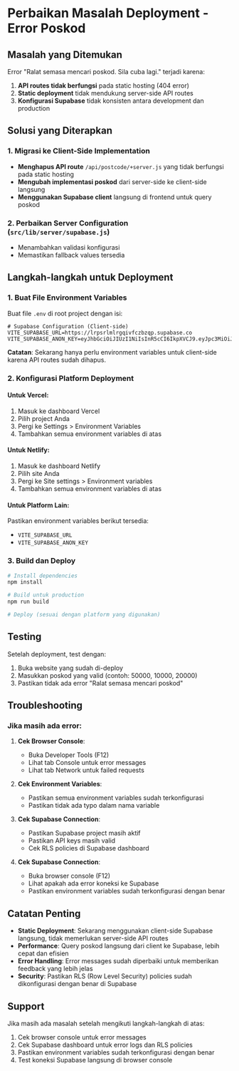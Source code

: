 # Perbaikan Masalah Deployment - Error Poskod

## Masalah yang Ditemukan

Error "Ralat semasa mencari poskod. Sila cuba lagi." terjadi karena:

1. **API routes tidak berfungsi** pada static hosting (404 error)
2. **Static deployment** tidak mendukung server-side API routes
3. **Konfigurasi Supabase** tidak konsisten antara development dan production

## Solusi yang Diterapkan

### 1. Migrasi ke Client-Side Implementation

- **Menghapus API route** `/api/postcode/+server.js` yang tidak berfungsi pada static hosting
- **Mengubah implementasi poskod** dari server-side ke client-side langsung
- **Menggunakan Supabase client** langsung di frontend untuk query poskod

### 2. Perbaikan Server Configuration (`src/lib/server/supabase.js`)

- Menambahkan validasi konfigurasi
- Memastikan fallback values tersedia

## Langkah-langkah untuk Deployment

### 1. Buat File Environment Variables

Buat file `.env` di root project dengan isi:

```env
# Supabase Configuration (Client-side)
VITE_SUPABASE_URL=https://lrpsrlmlrgqivfczbzqp.supabase.co
VITE_SUPABASE_ANON_KEY=eyJhbGciOiJIUzI1NiIsInR5cCI6IkpXVCJ9.eyJpc3MiOiJzdXBhYmFzZSIsInJlZiI6ImxycHNybG1scmdxaXZmY3pienFwIiwicm9sZSI6ImFub24iLCJpYXQiOjE3NTUyMjAxOTYsImV4cCI6MjA3MDc5NjE5Nn0.6FuahA3i5mZZHjLmOHnZdLn_g09fgfkmL9cPPyuOeJo
```

**Catatan**: Sekarang hanya perlu environment variables untuk client-side karena API routes sudah dihapus.

### 2. Konfigurasi Platform Deployment

#### Untuk Vercel:
1. Masuk ke dashboard Vercel
2. Pilih project Anda
3. Pergi ke Settings > Environment Variables
4. Tambahkan semua environment variables di atas

#### Untuk Netlify:
1. Masuk ke dashboard Netlify
2. Pilih site Anda
3. Pergi ke Site settings > Environment variables
4. Tambahkan semua environment variables di atas

#### Untuk Platform Lain:
Pastikan environment variables berikut tersedia:
- `VITE_SUPABASE_URL`
- `VITE_SUPABASE_ANON_KEY`

### 3. Build dan Deploy

```bash
# Install dependencies
npm install

# Build untuk production
npm run build

# Deploy (sesuai dengan platform yang digunakan)
```

## Testing

Setelah deployment, test dengan:

1. Buka website yang sudah di-deploy
2. Masukkan poskod yang valid (contoh: 50000, 10000, 20000)
3. Pastikan tidak ada error "Ralat semasa mencari poskod"

## Troubleshooting

### Jika masih ada error:

1. **Cek Browser Console**:
   - Buka Developer Tools (F12)
   - Lihat tab Console untuk error messages
   - Lihat tab Network untuk failed requests

2. **Cek Environment Variables**:
   - Pastikan semua environment variables sudah terkonfigurasi
   - Pastikan tidak ada typo dalam nama variable

3. **Cek Supabase Connection**:
   - Pastikan Supabase project masih aktif
   - Pastikan API keys masih valid
   - Cek RLS policies di Supabase dashboard

4. **Cek Supabase Connection**:
   - Buka browser console (F12)
   - Lihat apakah ada error koneksi ke Supabase
   - Pastikan environment variables sudah terkonfigurasi dengan benar

## Catatan Penting

- **Static Deployment**: Sekarang menggunakan client-side Supabase langsung, tidak memerlukan server-side API routes
- **Performance**: Query poskod langsung dari client ke Supabase, lebih cepat dan efisien
- **Error Handling**: Error messages sudah diperbaiki untuk memberikan feedback yang lebih jelas
- **Security**: Pastikan RLS (Row Level Security) policies sudah dikonfigurasi dengan benar di Supabase

## Support

Jika masih ada masalah setelah mengikuti langkah-langkah di atas:

1. Cek browser console untuk error messages
2. Cek Supabase dashboard untuk error logs dan RLS policies
3. Pastikan environment variables sudah terkonfigurasi dengan benar
4. Test koneksi Supabase langsung di browser console
